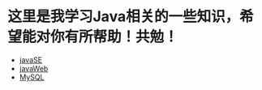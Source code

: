 # 这里是我学习Java相关的一些知识，希望能对你有所帮助！共勉！

* [javaSE](java/javaSE/README)
* [javaWeb](java/javaWeb/README.md)
* [MySQL](java/MySQL/README.md)